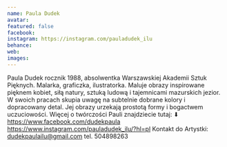```yaml
---
name: Paula Dudek
avatar: 
featured: false
facebook: 
instagram: https://instagram.com/pauladudek_ilu
behance: 
web:
images:
---
```

Paula Dudek rocznik 1988, absolwentka Warszawskiej Akademii Sztuk Pięknych. Malarka, graficzka, ilustratorka. Maluje obrazy inspirowane pięknem kobiet, siłą natury, sztuką ludową i tajemnicami mazurskich jezior. W swoich pracach skupia uwagę na subtelnie dobrane kolory i dopracowany detal. Jej obrazy urzekają prostotą formy i bogactwem uczuciowości. 
Więcej o twórczości Pauli znajdziecie tutaj: ⬇ https://www.facebook.com/dudekpaula https://www.instagram.com/pauladudek_ilu/?hl=pl 
Kontakt do Artystki: dudekpaulailu@gmail.com
tel. 504898263
